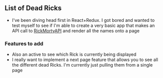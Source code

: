 ## List of Dead Ricks

- I've been diving head first in React+Redux. I got bored and wanted to test myself to see if I'm able to create a very basic app that makes an API call to [RickMortyAPI](https://rickandmortyapi.com) and render all the names onto a page

### Features to add

- Also an active to see which Rick is currently being displayed
- I really want to implement a next page feature that allows you to see all the different dead Ricks. I'm currently just pulling them from a single page
